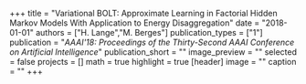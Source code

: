 +++
title = "Variational BOLT: Approximate Learning in Factorial Hidden Markov Models With Application to Energy Disaggregation"
date = "2018-01-01"
authors = ["H. Lange","M. Berges"]
publication_types = ["1"]
publication = "_AAAI'18: Proceedings of the Thirty-Second AAAI Conference on Artificial Intelligence_"
publication_short = ""
image_preview = ""
selected = false
projects = []
math = true
highlight = true
[header]
image = ""
caption = ""
+++

